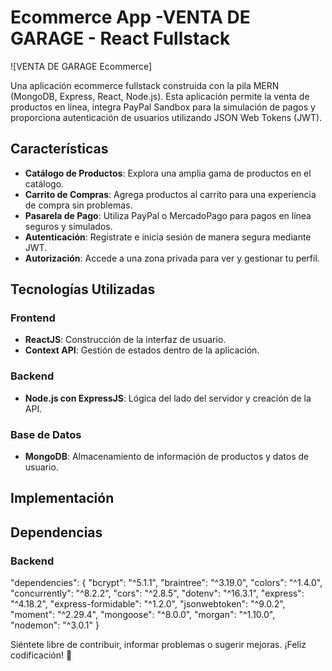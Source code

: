# Ecommerce App -VENTA DE GARAGE - React Fullstack

![VENTA DE GARAGE Ecommerce]

Una aplicación ecommerce fullstack construida con la pila MERN (MongoDB, Express, React, Node.js). Esta aplicación permite la venta de productos en línea, integra PayPal Sandbox para la simulación de pagos y proporciona autenticación de usuarios utilizando JSON Web Tokens (JWT).

## Características

- **Catálogo de Productos**: Explora una amplia gama de productos en el catálogo.
- **Carrito de Compras**: Agrega productos al carrito para una experiencia de compra sin problemas.
- **Pasarela de Pago**: Utiliza PayPal o MercadoPago para pagos en línea seguros y simulados.
- **Autenticación**: Regístrate e inicia sesión de manera segura mediante JWT.
- **Autorización**: Accede a una zona privada para ver y gestionar tu perfil.

## Tecnologías Utilizadas

### Frontend

- **ReactJS**: Construcción de la interfaz de usuario.
- **Context API**: Gestión de estados dentro de la aplicación.

### Backend

- **Node.js con ExpressJS**: Lógica del lado del servidor y creación de la API.

### Base de Datos

- **MongoDB**: Almacenamiento de información de productos y datos de usuario.

## Implementación

## Dependencias

### Backend

"dependencies": {
"bcrypt": "^5.1.1",
"braintree": "^3.19.0",
"colors": "^1.4.0",
"concurrently": "^8.2.2",
"cors": "^2.8.5",
"dotenv": "^16.3.1",
"express": "^4.18.2",
"express-formidable": "^1.2.0",
"jsonwebtoken": "^9.0.2",
"moment": "^2.29.4",
"mongoose": "^8.0.0",
"morgan": "^1.10.0",
"nodemon": "^3.0.1"
}

Siéntete libre de contribuir, informar problemas o sugerir mejoras. ¡Feliz codificación! 🚀
